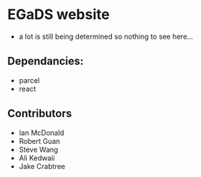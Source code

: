 # EGaDS website
- a lot is still being determined so nothing to see here...

## Dependancies:
- parcel
- react

## Contributors
- Ian McDonald
- Robert Guan
- Steve Wang
- Ali Kedwaii
- Jake Crabtree
